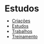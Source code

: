 # Estudos

<!DOCTYPE html>
<html lang="en">
<head>
    <meta charset="UTF-8">
    <meta http-equiv="X-UA-Compatible" content="IE=edge">
    <meta name="viewport" content="width=device-width, initial-scale=1.0">
    <title>Document</title>
    <style>
        * {
    margin: 0px;
    padding: 0px;
}

body {
    background-color: rgb(44, 43, 47);
    text-align: center;
}

main {
    text-align: center;
    margin: auto;
}

ul{
    padding: 30px;
    margin: 20px;
    background-color: rgb(76, 76, 77);
    display: inline-block;
    text-decoration: none;
}

ul li {

}

ul li a {
    font-family: Verdana, Geneva, Tahoma, sans-serif;
    color: rgb(182, 182, 182);
    text-decoration: none;
}

a:hover {
    color: aliceblue;
}
    </style>
</head>
<body>
    <main>
        <ul>
            <li><a href="Criacoes/" target="_blank" rel="next">Criações</a></li>
            <li><a href="Estudos/" target="_blank" rel="next">Estudos</a></li>
            <li><a href="Trabalhos/" target="_blank" rel-="next">Trabalhos</a></li>
            <li><a href="Treinamento/" target="_blank" ral="next">Treinamento</a></li>
        </ul>
    </main>
</body>
</html>